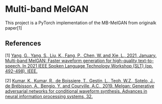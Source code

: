 # Multi-band MelGAN 
This project is a PyTorch implementation of the MB-MelGAN from originalk paper[1]



## References
[1] [Yang, G., Yang, S., Liu, K., Fang, P., Chen, W. and Xie, L., 2021, January. Multi-band MelGAN: Faster waveform generation for high-quality text-to-speech. In 2021 IEEE Spoken Language Technology Workshop (SLT) (pp. 492-498). IEEE.](https://arxiv.org/pdf/2005.05106)

[2] [Kumar, K., Kumar, R., de Boissiere, T., Gestin, L., Teoh, W.Z., Sotelo, J., de Brébisson, A., Bengio, Y. and Courville, A.C., 2019. Melgan: Generative adversarial networks for conditional waveform synthesis. Advances in neural information processing systems, 32.](https://proceedings.neurips.cc/paper/2019/file/6804c9bca0a615bdb9374d00a9fcba59-Paper.pdf)